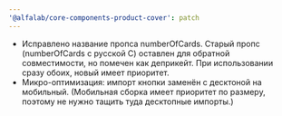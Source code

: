 ```yaml
---
'@alfalab/core-components-product-cover': patch
---
```


   - Исправлено название пропса numberOfCards. Старый пропс (numberOfСards с русской C) оставлен для обратной совместимости, но помечен как деприкейт. При использовании сразу обоих, новый имеет приоритет.
   - Микро-оптимизация: импорт кнопки заменён с десктоной на мобильный. (Мобильная сборка имеет приоритет по размеру, поэтому не нужно тащить туда десктопные импорты.)
